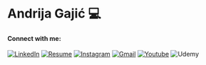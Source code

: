 
# Andrija Gajić 💻

#### Connect with me:
[![LinkedIn](https://img.shields.io/badge/-LinkedIn-blue?style=flat-square&logo=Linkedin&logoColor=white&link=https://www.linkedin.com/in/andrija-gajic-8b01051b7)](https://www.linkedin.com/in/andrija-gajic-8b01051b7)
[![Resume](https://img.shields.io/badge/-Resume-red?style=flat-square&logo=Adobe%20Acrobat%20Reader&logoColor=white&link=https://github.com/gajojr/gajojr/blob/master/Resume.pdf)](https://github.com/gajojr/gajojr/blob/master/Resume.pdf)
[![Instagram](https://img.shields.io/badge/-Instagram-E4405F?style=flat-square&logo=instagram&logoColor=white&link=https://www.instagram.com/andrija.gajic)](https://www.instagram.com/andrija.gajic)
[![Gmail](https://img.shields.io/badge/-Gmail-D14836?style=flat-square&logo=Gmail&logoColor=white&link=mailto:andrijagajicbusiness@gmail.com)](mailto:andrijagajicbusiness@gmail.com)
[![Youtube](https://img.shields.io/badge/-Youtube-FF0000?style=flat-square&logo=youtube&logoColor=white&link=https://youtube.com/channel/UC6SfLAy5L5aBnrGUh7WAJ4Q)](https://youtube.com/channel/UC6SfLAy5L5aBnrGUh7WAJ4Q)
![Udemy](https://img.shields.io/badge/-Udemy-A435EF?style=flat-square&logo=udemy&logoColor=white&link=https://www.udemy.com/user/andrija-gajic-3/)
